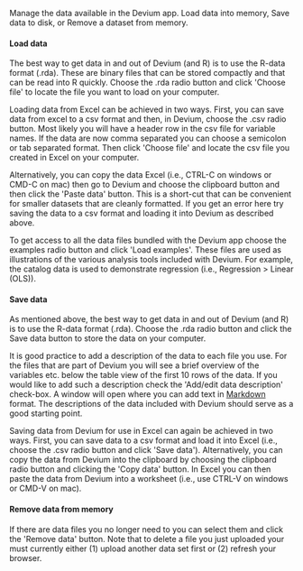 Manage the data available in the Devium app. Load data into memory, Save data to disk, or Remove a dataset from memory.

#### Load data

The best way to get data in and out of Devium (and R) is to use the R-data format (.rda). These are binary files that can be stored compactly and that can be read into R quickly. Choose the .rda radio button and click 'Choose file' to locate the file you want to load on your computer.

Loading data from Excel can be achieved in two ways. First, you can save data from excel to a csv format and then, in Devium, choose the .csv radio button. Most likely you will have a header row in the csv file for variable names. If the data are now comma separated you can choose a semicolon or tab separated format. Then click 'Choose file' and locate the csv file you created in Excel on your computer. 

Alternatively, you can copy the data Excel (i.e., CTRL-C on windows or CMD-C on mac) then go to Devium and choose the clipboard button and then click the 'Paste data' button. This is a short-cut that can be convenient for smaller datasets that are cleanly formatted. If you get an error here try saving the data to a csv format and loading it into Devium as described above.

To get access to all the data files bundled with the Devium app choose the examples radio button and click 'Load examples'. These files are used as illustrations of the various analysis tools included with Devium. For example, the catalog data is used to demonstrate regression (i.e., Regression > Linear (OLS)).

#### Save data

As mentioned above, the best way to get data in and out of Devium (and R) is to use the R-data format (.rda). Choose the .rda radio button and click the Save data button to store the data on your computer. 

It is good practice to add a description of the data to each file you use. For the files that are part of Devium you will see a brief overview of the variables etc. below the table view of the first 10 rows of the data. If you would like to add such a description check the 'Add/edit data description' check-box. A window will open where you can add text in [Markdown](http://support.iawriter.com/help/kb/general-questions/markdown-syntax-reference-guide) format. The descriptions of the data included with Devium should serve as a good starting point. 

Saving data from Devium for use in Excel can again be achieved in two ways. First, you can save data to a csv format and load it into Excel (i.e., choose the .csv radio button and click 'Save data'). Alternatively, you can copy the data from Devium into the clipboard by choosing the clipboard radio button and clicking the 'Copy data' button. In Excel you can then paste the data from Devium into a worksheet (i.e., use CTRL-V on windows or CMD-V on mac). 

#### Remove data from memory

If there are data files you no longer need to you can select them and click the 'Remove data' button. Note that to delete a file you just uploaded your must currently either (1) upload another data set first or (2) refresh your browser. 
